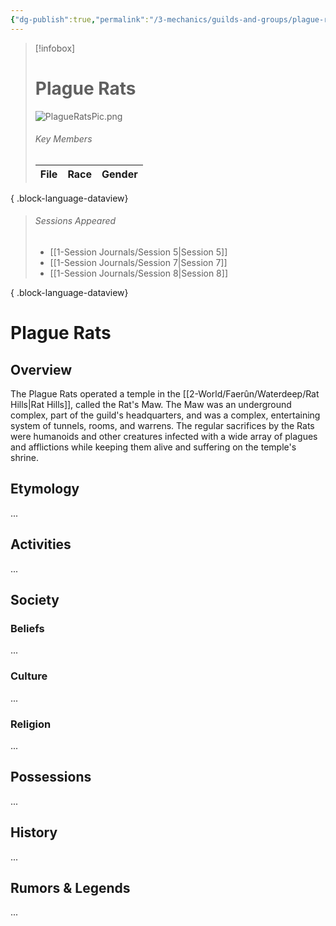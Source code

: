 ```yaml
---
{"dg-publish":true,"permalink":"/3-mechanics/guilds-and-groups/plague-rats/","tags":["Category/Group"],"created":"2025-02-23T10:44:58.776-05:00","updated":"2025-02-24T21:31:01.076-05:00"}
---
```


> [!infobox]
> # Plague Rats
> ![PlagueRatsPic.png](/img/user/z_Assets/PlagueRatsPic.png)
> ###### Key Members
>  | File | Race | Gender |
> | ---- | ---- | ------ |
> 
{ .block-language-dataview}
> ###### Sessions Appeared
>  - [[1-Session Journals/Session 5\|Session 5]]
> - [[1-Session Journals/Session 7\|Session 7]]
> - [[1-Session Journals/Session 8\|Session 8]]
> 
{ .block-language-dataview}
# Plague Rats
## Overview
The Plague Rats operated a temple in the [[2-World/Faerûn/Waterdeep/Rat Hills\|Rat Hills]], called the Rat's Maw. The Maw was an underground complex, part of the guild's headquarters, and was a complex, entertaining system of tunnels, rooms, and warrens. The regular sacrifices by the Rats were humanoids and other creatures infected with a wide array of plagues and afflictions while keeping them alive and suffering on the temple's shrine.

## Etymology
...
## Activities
...

## Society
### Beliefs
...
### Culture
...

### Religion
...

## Possessions
...

## History
...

## Rumors & Legends
...


